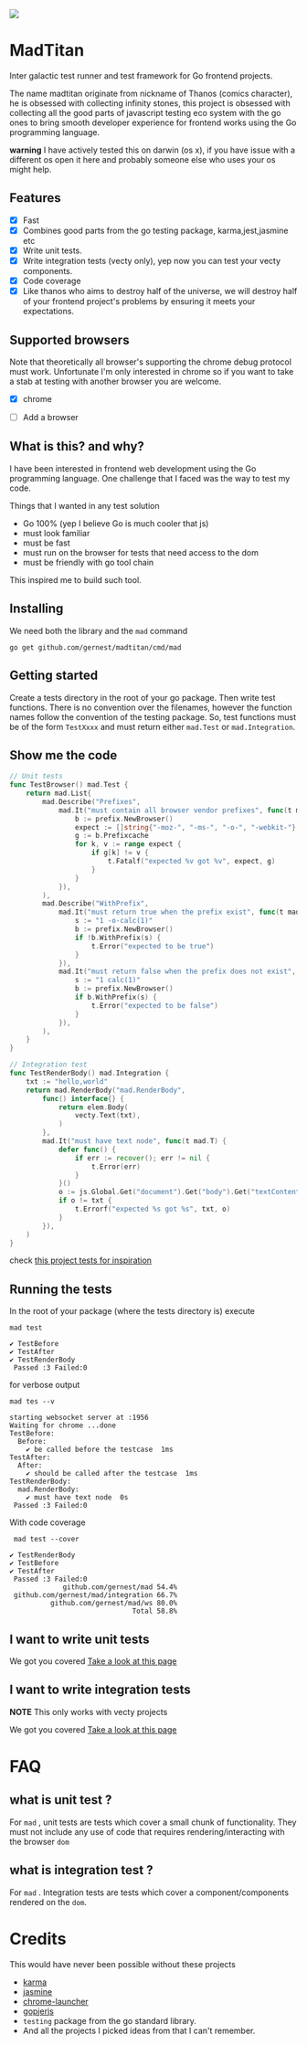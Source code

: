 ![](logo.png)
# MadTitan

Inter galactic test runner and test framework for  Go frontend projects.

The name madtitan originate from nickname of Thanos (comics character), he
is obsessed with collecting infinity stones, this project is obsessed with
collecting all the good parts of javascript testing eco system with the go ones
to bring smooth developer experience for frontend works using the Go
programming language.

__warning__ I have actively tested this on darwin (os x), if you have issue
with a different os open it here and probably someone else who uses your os
might help.

## Features

- [x] Fast 
- [x] Combines good parts from the go testing package, karma,jest,jasmine etc
- [x] Write unit tests.
- [x] Write integration tests (vecty only), yep now you can test your vecty components.
- [x] Code coverage
- [x] Like thanos who aims to destroy half of the universe, we will destroy half
 of your frontend project's problems by ensuring it meets your expectations.

## Supported browsers

Note that theoretically all browser's supporting the chrome debug protocol must
work. Unfortunate I'm only interested in chrome so if you want to take a stab
at testing with another browser you are welcome.

- [x] chrome
- [ ] Add a browser


## What is this? and why?
I have been interested in frontend web development using the Go programming
language. One challenge that I faced was the way to test my code. 

Things that I wanted in any test solution
 - Go 100% (yep I believe Go is much cooler that js)
 - must look familiar
 - must be fast
 - must run on the browser for tests that need access to the dom
 - must be friendly with go tool chain

This inspired me to build such tool.

## Installing

We need both the library and the `mad` command

```
go get github.com/gernest/madtitan/cmd/mad
```


## Getting started

Create a tests directory in the root of your go package. Then write test
functions. There is no convention over the filenames, however the function
names follow the convention of the testing package. So, test functions must be
of the form `TestXxxx` and must return either `mad.Test` or `mad.Integration`.


## Show me the code 


```go
// Unit tests
func TestBrowser() mad.Test {
	return mad.List{
		mad.Describe("Prefixes",
			mad.It("must contain all browser vendor prefixes", func(t mad.T) {
				b := prefix.NewBrowser()
				expect := []string{"-moz-", "-ms-", "-o-", "-webkit-"}
				g := b.Prefixcache
				for k, v := range expect {
					if g[k] != v {
						t.Fatalf("expected %v got %v", expect, g)
					}
				}
			}),
		),
		mad.Describe("WithPrefix",
			mad.It("must return true when the prefix exist", func(t mad.T) {
				s := "1 -o-calc(1)"
				b := prefix.NewBrowser()
				if !b.WithPrefix(s) {
					t.Error("expected to be true")
				}
			}),
			mad.It("must return false when the prefix does not exist", func(t mad.T) {
				s := "1 calc(1)"
				b := prefix.NewBrowser()
				if b.WithPrefix(s) {
					t.Error("expected to be false")
				}
			}),
		),
	}
}

// Integration test
func TestRenderBody() mad.Integration {
	txt := "hello,world"
	return mad.RenderBody("mad.RenderBody",
		func() interface{} {
			return elem.Body(
				vecty.Text(txt),
			)
		},
		mad.It("must have text node", func(t mad.T) {
			defer func() {
				if err := recover(); err != nil {
					t.Error(err)
				}
			}()
			o := js.Global.Get("document").Get("body").Get("textContent").String()
			if o != txt {
				t.Errorf("expected %s got %s", txt, o)
			}
		}),
	)
}
```

check [this  project tests for inspiration](https://github.com/gernest/gs)

## Running the tests

In the root of your package (where the tests directory is) execute

```
mad test
```
```
✔ TestBefore
✔ TestAfter
✔ TestRenderBody
 Passed :3 Failed:0
 ```

for verbose output
```
mad tes --v
```
```
starting websocket server at :1956
Waiting for chrome ...done
TestBefore:
  Before:
    ✔ be called before the testcase  1ms
TestAfter:
  After:
    ✔ should be called after the testcase  1ms
TestRenderBody:
  mad.RenderBody:
    ✔ must have text node  0s
 Passed :3 Failed:0
 ```

 With code coverage
```
 mad test --cover
```
```
✔ TestRenderBody
✔ TestBefore
✔ TestAfter
 Passed :3 Failed:0
             github.com/gernest/mad 54.4%
 github.com/gernest/mad/integration 66.7%
          github.com/gernest/mad/ws 80.0%
                              Total 58.8%
```
## I want to write unit tests

We got you covered [Take a look at this page](unit_test.md)

## I want to write integration tests 

__NOTE__ This only works with vecty projects

We got you covered [Take a look at this page](integration_test.md)


# FAQ

## what is unit test ?

For `mad` , unit tests are tests which cover a small chunk of functionality.
They must not include any use of code that requires rendering/interacting with
the browser `dom`

## what is integration test ?

For `mad` . Integration tests are tests which cover a component/components
rendered on the `dom`.

# Credits

This would have never been possible without these projects

- [karma](https://github.com/karma-runner/karma)
- [jasmine](https://github.com/jasmine/jasmine.github.io)
- [chrome-launcher](https://github.com/GoogleChrome/chrome-launcher)
- [gopjerjs](https://github.com/gopherjs/vecty)
- `testing` package from the go standard library.
- And all the projects I picked ideas from that I can't remember.
